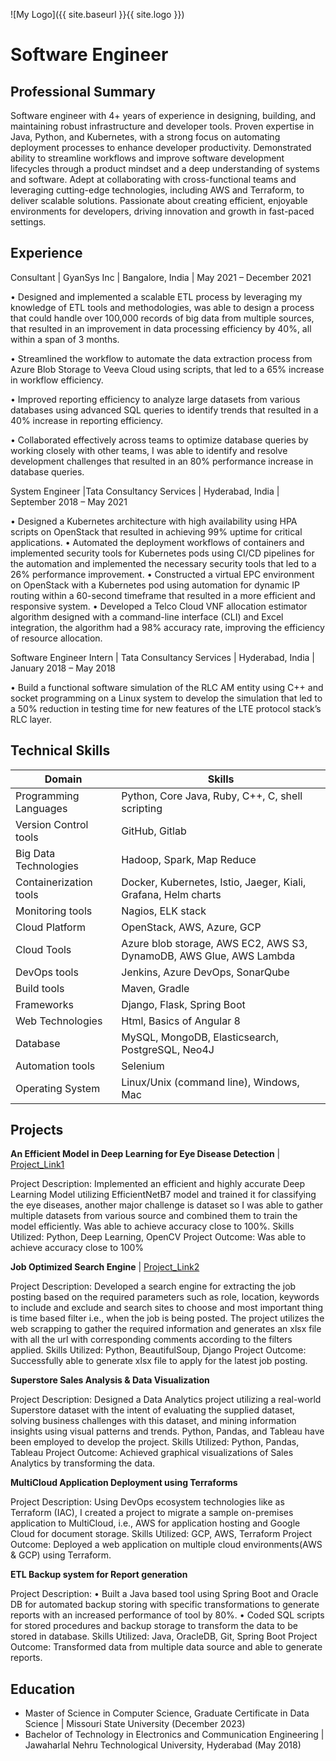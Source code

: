 ![My Logo]({{ site.baseurl }}{{ site.logo }})

# Software Engineer

## Professional Summary

Software engineer with 4+ years of experience in designing, building, and maintaining robust infrastructure and developer
tools. Proven expertise in Java, Python, and Kubernetes, with a strong focus on automating deployment processes to enhance developer
productivity. Demonstrated ability to streamline workflows and improve software development lifecycles through a product mindset
and a deep understanding of systems and software. Adept at collaborating with cross-functional teams and leveraging cutting-edge
technologies, including AWS and Terraform, to deliver scalable solutions. Passionate about creating efficient, enjoyable environments
for developers, driving innovation and growth in fast-paced settings.

## Experience

Consultant | GyanSys Inc | Bangalore, India | May 2021 – December 2021

• Designed and implemented a scalable ETL process by leveraging my knowledge of ETL tools and methodologies, was able to
design a process that could handle over 100,000 records of big data from multiple sources, that resulted in an improvement in
data processing efficiency by 40%, all within a span of 3 months.

• Streamlined the workflow to automate the data extraction process from Azure Blob Storage to Veeva Cloud using scripts, that
led to a 65% increase in workflow efficiency.

• Improved reporting efficiency to analyze large datasets from various databases using advanced SQL queries to identify trends
that resulted in a 40% increase in reporting efficiency.

• Collaborated effectively across teams to optimize database queries by working closely with other teams, I was able to identify
and resolve development challenges that resulted in an 80% performance increase in database queries.

System Engineer |Tata Consultancy Services | Hyderabad, India | September 2018 – May 2021

• Designed a Kubernetes architecture with high availability using HPA scripts on OpenStack that resulted in achieving 99%
uptime for critical applications.
• Automated the deployment workflows of containers and implemented security tools for Kubernetes pods using CI/CD pipelines
for the automation and implemented the necessary security tools that led to a 26% performance improvement.
• Constructed a virtual EPC environment on OpenStack with a Kubernetes pod using automation for dynamic IP routing within a
60-second timeframe that resulted in a more efficient and responsive system.
• Developed a Telco Cloud VNF allocation estimator algorithm designed with a command-line interface (CLI) and Excel
integration, the algorithm had a 98% accuracy rate, improving the efficiency of resource allocation.

Software Engineer Intern | Tata Consultancy Services | Hyderabad, India | January 2018 – May 2018

• Build a functional software simulation of the RLC AM entity using C++ and socket programming on a Linux system to develop
the simulation that led to a 50% reduction in testing time for new features of the LTE protocol stack’s RLC layer.

## Technical Skills

<table>
  <thead>
    <tr>
      <th>Domain</th>
      <th>Skills</th>
    </tr>
  </thead>
  <tbody>
    <tr>
      <td>Programming Languages</td>
      <td>Python, Core Java, Ruby, C++, C, shell scripting</td>
    </tr>
    <tr>
      <td>Version Control tools</td>
      <td>GitHub, Gitlab</td>
    </tr>
    <tr>
      <td>Big Data Technologies</td>
      <td>Hadoop, Spark, Map Reduce</td>
    </tr>
    <tr>
      <td>Containerization tools</td>
      <td>Docker, Kubernetes, Istio, Jaeger, Kiali, Grafana, Helm charts</td>
    </tr>
    <tr>
      <td>Monitoring tools</td>
      <td>Nagios, ELK stack</td>
    </tr>
    <tr>
      <td>Cloud Platform</td>
      <td>OpenStack, AWS, Azure, GCP</td>
    </tr>
    <tr>
      <td>Cloud Tools</td>
      <td>Azure blob storage, AWS EC2, AWS S3, DynamoDB, AWS Glue, AWS Lambda</td>
    </tr>
    <tr>
      <td>DevOps tools</td>
      <td>Jenkins, Azure DevOps, SonarQube</td>
    </tr>
    <tr>
      <td>Build tools</td>
      <td>Maven, Gradle</td>
    </tr>
    <tr>
      <td>Frameworks</td>
      <td>Django, Flask, Spring Boot</td>
    </tr>
    <tr>
      <td>Web Technologies</td>
      <td>Html, Basics of Angular 8</td>
    </tr>
    <tr>
      <td>Database</td>
      <td>MySQL, MongoDB, Elasticsearch, PostgreSQL, Neo4J</td>
    </tr>
    <tr>
      <td>Automation tools</td>
      <td>Selenium</td>
    </tr>
    <tr>
      <td>Operating System</td>
      <td>Linux/Unix (command line), Windows, Mac</td>
    </tr>
  </tbody>
</table>

## Projects

**An Efficient Model in Deep Learning for Eye Disease Detection** | [Project_Link1](https://github.com/akhil-g/-An-Efficient-Model-in-Deep-Learning-for-Eye-Disease-Detection)  

Project Description: Implemented an efficient and highly accurate Deep Learning Model utilizing EfficientNetB7 model and trained it for classifying the eye diseases, another major challenge is dataset so I was able to gather multiple datasets from various source and combined them to train the model efficiently. Was able to achieve accuracy close to 100%.
Skills Utilized: Python, Deep Learning, OpenCV
Project Outcome: Was able to achieve accuracy close to 100%

**Job Optimized Search Engine** | [Project_Link2](https://github.com/akhil-g/JobOptimizedSearchEngine)

Project Description: Developed a search engine for extracting the job posting based on the required parameters such as role, location, keywords to include and exclude and search sites to choose and most important thing is time based filter i.e., when the job is being posted. The project utilizes the web scrapping to gather the required information and generates an xlsx file with all the url with corresponding comments according to the filters applied.
Skills Utilized: Python, BeautifulSoup, Django
Project Outcome: Successfully able to generate xlsx file to apply for the latest job posting.

**Superstore Sales Analysis & Data Visualization**

Project Description: Designed a Data Analytics project utilizing a real-world Superstore dataset with the intent of evaluating the supplied dataset, solving business challenges with this dataset, and mining information insights using visual patterns and trends. Python, Pandas, and Tableau have been employed to develop the project.
Skills Utilized: Python, Pandas, Tableau
Project Outcome: Achieved graphical visualizations of Sales Analytics by transforming the data.

**MultiCloud Application Deployment using Terraforms** 

Project Description: Using DevOps ecosystem technologies like as Terraform (IAC), I created a project to migrate a sample on-premises application to MultiCloud, i.e., AWS for application hosting and Google Cloud for document storage.
Skills Utilized: GCP, AWS, Terraform
Project Outcome: Deployed a web application on multiple cloud environments(AWS & GCP) using Terraform.

**ETL Backup system for Report generation**

Project Description: • Built a Java based tool using Spring Boot and Oracle DB for automated backup storing with specific transformations to generate reports with an increased performance of tool by 80%. • Coded SQL scripts for stored procedures and backup storage to transform the data to be stored in database.
Skills Utilized: Java, OracleDB, Git, Spring Boot
Project Outcome: Transformed data from multiple data source and able to generate reports.

## Education
- Master of Science in Computer Science, Graduate Certificate in Data Science | Missouri State University (December 2023)
- Bachelor of Technology in Electronics and Communication Engineering | Jawaharlal Nehru Technological University, Hyderabad (May 2018)
